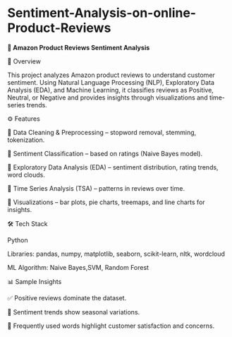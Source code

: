 # Sentiment-Analysis-on-online-Product-Reviews
**🛒 Amazon Product Reviews Sentiment Analysis**

📌 Overview

This project analyzes Amazon product reviews to understand customer sentiment. Using Natural Language Processing (NLP), Exploratory Data Analysis (EDA), and Machine Learning, it classifies reviews as Positive, Neutral, or Negative and provides insights through visualizations and time-series trends.

⚙️ Features

🔹 Data Cleaning & Preprocessing – stopword removal, stemming, tokenization.

🔹 Sentiment Classification – based on ratings (Naive Bayes model).

🔹 Exploratory Data Analysis (EDA) – sentiment distribution, rating trends, word clouds.

🔹 Time Series Analysis (TSA) – patterns in reviews over time.

🔹 Visualizations – bar plots, pie charts, treemaps, and line charts for insights.


🛠️ Tech Stack

Python 

Libraries: pandas, numpy, matplotlib, seaborn, scikit-learn, nltk, wordcloud

ML Algorithm: Naive Bayes,SVM, Random Forest


📊 Sample Insights

✅ Positive reviews dominate the dataset.

📅 Sentiment trends show seasonal variations.

🔑 Frequently used words highlight customer satisfaction and concerns.
